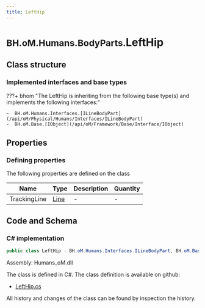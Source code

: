 ```yaml
---
title: LeftHip
---
```


# <small>BH.oM.Humans.BodyParts.</small>**LeftHip**



## Class structure

### Implemented interfaces and base types

???+ bhom "The LeftHip is inheriting from the following base type(s) and implements the following interfaces:"

    -  BH.oM.Humans.Interfaces.[ILineBodyPart](/api/oM/Physical/Humans/Interfaces/ILineBodyPart)
    -  BH.oM.Base.[IObject](/api/oM/Framework/Base/Interface/IObject)


## Properties



### Defining properties

The following properties are defined on the class

| Name             | Type             | Description      | Quantity         |
|------------------|------------------|------------------|------------------|
| TrackingLine | [Line](/api/oM/Dimensional/Geometry/Curve/Line) | - | - |


## Code and Schema

### C# implementation

``` C# title="C#"
public class LeftHip : BH.oM.Humans.Interfaces.ILineBodyPart, BH.oM.Base.IObject
```

Assembly: Humans_oM.dll

The class is defined in C#. The class definition is available on github:

- [LeftHip.cs](https://github.com/BHoM/BHoM/blob/develop/Humans_oM/BodyParts\LeftHip.cs)

All history and changes of the class can be found by inspection the history.
